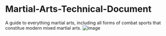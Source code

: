 # Martial-Arts-Technical-Document
A guide to everything martial arts, including all forms of combat sports that constitue modern mixed martial arts.
![image](https://user-images.githubusercontent.com/96216965/151730586-606c02a8-85ce-4581-8f93-68ca7583157e.png)
